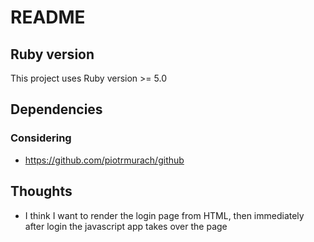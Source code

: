 # README

## Ruby version

This project uses Ruby version >= 5.0

## Dependencies

### Considering

- https://github.com/piotrmurach/github

## Thoughts

- I think I want to render the login page from HTML, then immediately after
    login the javascript app takes over the page

